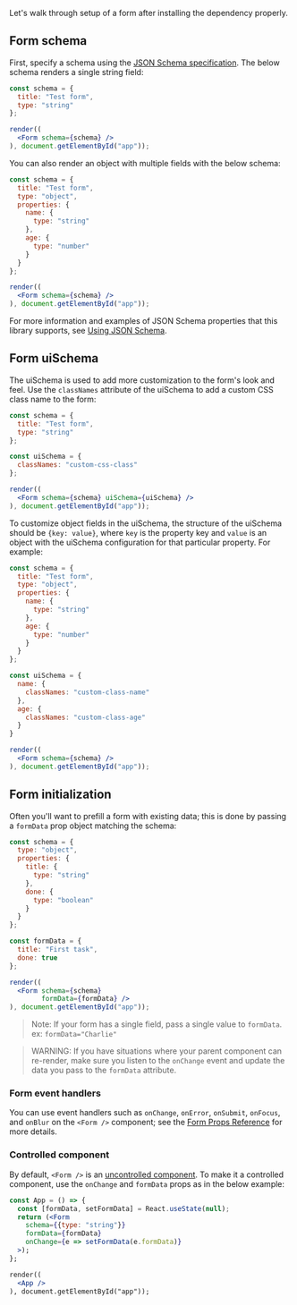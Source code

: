 Let's walk through setup of a form after installing the dependency properly.

## Form schema

First, specify a schema using the [JSON Schema specification](https://json-schema.org/). The below schema renders a single string field:

```jsx
const schema = {
  title: "Test form",
  type: "string"
};

render((
  <Form schema={schema} />
), document.getElementById("app"));
```

You can also render an object with multiple fields with the below schema:

```jsx
const schema = {
  title: "Test form",
  type: "object",
  properties: {
    name: {
      type: "string"
    },
    age: {
      type: "number"
    }
  }
};

render((
  <Form schema={schema} />
), document.getElementById("app"));
```

For more information and examples of JSON Schema properties that this library supports, see [Using JSON Schema](usage/schema.md).

## Form uiSchema

The uiSchema is used to add more customization to the form's look and feel. Use the `classNames`
attribute of the uiSchema to add a custom CSS class name to the form:


```jsx
const schema = {
  title: "Test form",
  type: "string"
};

const uiSchema = {
  classNames: "custom-css-class"
};

render((
  <Form schema={schema} uiSchema={uiSchema} />
), document.getElementById("app"));
```

To customize object fields in the uiSchema, the structure of the
uiSchema should be `{key: value}`, where `key` is the property key and `value` is an 
object with the uiSchema configuration for that particular property. For example:

```jsx
const schema = {
  title: "Test form",
  type: "object",
  properties: {
    name: {
      type: "string"
    },
    age: {
      type: "number"
    }
  }
};

const uiSchema = {
  name: {
    classNames: "custom-class-name"
  },
  age: {
    classNames: "custom-class-age"
  }
}

render((
  <Form schema={schema} />
), document.getElementById("app"));
```

## Form initialization

Often you'll want to prefill a form with existing data; this is done by passing a `formData` prop object matching the schema:

```jsx
const schema = {
  type: "object",
  properties: {
    title: {
      type: "string"
    },
    done: {
      type: "boolean"
    }
  }
};

const formData = {
  title: "First task",
  done: true
};

render((
  <Form schema={schema}
        formData={formData} />
), document.getElementById("app"));
```

> Note: If your form has a single field, pass a single value to `formData`. ex: `formData="Charlie"`

> WARNING: If you have situations where your parent component can re-render, make sure you listen to the `onChange` event and update the data you pass to the `formData` attribute.

### Form event handlers

You can use event handlers such as `onChange`, `onError`, `onSubmit`, `onFocus`, and `onBlur` on the `<Form />` component; see the [Form Props Reference](api-reference-props.md) for more details.

### Controlled component

By default, `<Form />` is an [uncontrolled component](https://reactjs.org/docs/uncontrolled-components.html). To make it a controlled component, use the
`onChange` and `formData` props as in the below example:

```jsx
const App = () => {
  const [formData, setFormData] = React.useState(null);
  return (<Form
    schema={{type: "string"}}
    formData={formData}
    onChange={e => setFormData(e.formData)}
  >);
};

render((
  <App />
), document.getElementById("app"));
```